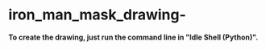 # iron_man_mask_drawing-

**To create the drawing, just run the command line in "Idle Shell (Python)".**
